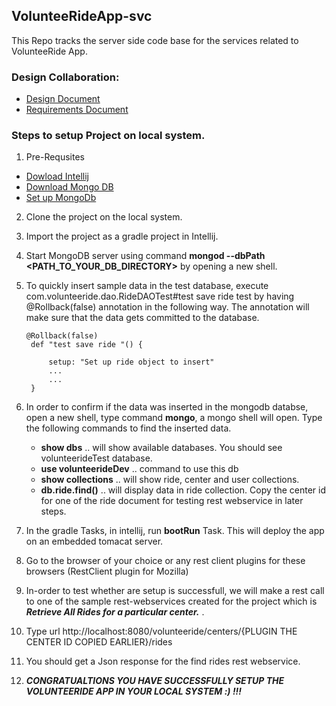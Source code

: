 ## VolunteeRideApp-svc
This Repo tracks the server side code base for the services related to VolunteeRide App.

### Design Collaboration:
* [Design Document](https://drive.google.com/folderview?id=0B_O4LeO9jYKLfm95MjlQeHpBbHZJVGFxM3ZyTEdyamZCMDk2aFplbE16S3IydzRyTm82cHc&usp=sharing)
* [Requirements Document](https://drive.google.com/drive/folders/0B_O4LeO9jYKLfm5VMzVjcTdkQXQyeDY4WjFyUHpKeHRCVi04Wk8wUVEtSG1IemEyTGIzUlk)

### Steps to setup Project on local system.
1. Pre-Requsites
  * [Dowload Intellij](https://www.jetbrains.com/idea/download/)
  * [Download Mongo DB](https://www.mongodb.org/downloads)
  * [Set up MongoDb](http://docs.mongodb.org/manual/installation/)
  
2. Clone the project on the local system. 
3. Import the project as a gradle project in Intellij.
3. Start MongoDB server using command **mongod --dbPath <PATH_TO_YOUR_DB_DIRECTORY>** by opening a new shell.
4. To quickly insert sample data in the test database, execute com.volunteeride.dao.RideDAOTest#test save ride test by having  
   @Rollback(false) annotation in the following way. The annotation will make sure that the data gets committed to the database.
   ```
   @Rollback(false)
    def "test save ride "() {

        setup: "Set up ride object to insert"
        ...
        ...
    }
    ```
5. In order to confirm if the data was inserted in the mongodb databse, open a new shell, type command **mongo**, a mongo shell    will open. Type the following commands to find the inserted data.
   * **show dbs** .. will show available databases. You should see volunteerideTest database.
   * **use volunteerideDev** .. command to use this db
   * **show collections** .. will show ride, center and user collections.
   * **db.ride.find()** .. will display data in ride collection. Copy the center id for one of the ride document for testing 
     rest webservice in later steps.

6. In the gradle Tasks, in intellij, run **bootRun** Task. This will deploy the app on an embedded tomacat server.
7. Go to the browser of your choice or any rest client plugins for these browsers (RestClient plugin for Mozilla)
8. In-order to test whether are setup is successfull, we will make a rest call to one of the sample rest-webservices created for    the project which is ***Retrieve All Rides for a particular center.*** .
9. Type url http://localhost:8080/volunteeride/centers/{PLUGIN THE CENTER ID COPIED EARLIER}/rides
10. You should get a Json response for the find rides rest webservice.
11. ***CONGRATUALTIONS YOU HAVE SUCCESSFULLY SETUP THE VOLUNTEERIDE APP IN YOUR LOCAL SYSTEM :) !!!***
   
   
  

